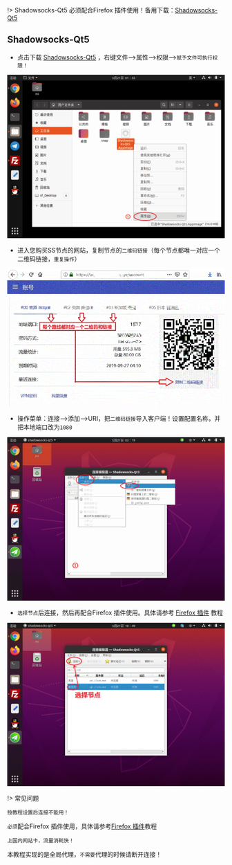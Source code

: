 
!> Shadowsocks-Qt5 必须配合Firefox 插件使用！备用下载：[Shadowsocks-Qt5](https://www.5nd.xyz/linux/Shadowsocks-Qt5.AppImage) 

## Shadowsocks-Qt5

* 点击下载 <a href="media/linux/Shadowsocks-Qt5.AppImage" target="_blank">Shadowsocks-Qt5</a> ，右键文件-->属性-->权限-->`赋予文件可执行权限！`

![linux1](media/linux/sq1.gif ':size=720')

* 进入您购买SS节点的网站，复制节点的`二维码链接`（每个节点都唯一对应一个二维码链接，`重复操作`）

![linux2](media/linux/sq2.gif ':size=720')

* 操作菜单：连接-->添加-->URI，把`二维码链接`导入客户端！设置配置名称，并把本地端口改为`1080`

![linux3](media/linux/sq3.gif ':size=720')

* `选择节点`后连接，然后再配合Firefox 插件使用。具体请参考 [Firefox 插件](firefox) 教程

![linux4](media/linux/sq4.gif ':size=720')

!> 常见问题

  ```shell
按教程设置后连接不能用！
```
`必须`配合Firefox 插件使用，具体请参考[Firefox 插件](firefox)教程

  ```shell
上国内网站卡，流量消耗快！
```
本教程实现的是全局代理，`不需要`代理的时候请断开连接！
